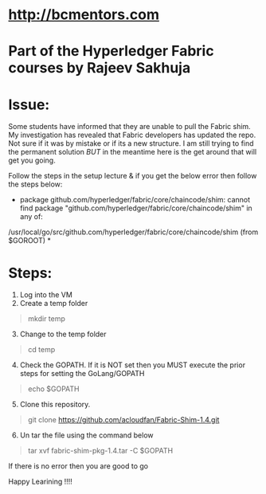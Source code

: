 # http://bcmentors.com
# Part of the Hyperledger Fabric courses by Rajeev Sakhuja


# Issue:
Some students have informed that they are unable to pull the Fabric shim. My investigation has revealed that Fabric developers has updated the repo. Not sure if it was by mistake or if its a new structure. I am still trying to find the permanent solution *BUT* in the meantime here is the get around that will get you going.

Follow the steps in the setup lecture & if you get the below error then follow the steps below:

* package github.com/hyperledger/fabric/core/chaincode/shim: cannot find package "github.com/hyperledger/fabric/core/chaincode/shim" in any of:

/usr/local/go/src/github.com/hyperledger/fabric/core/chaincode/shim (from $GOROOT) *

Steps:
======
1. Log into the VM
2. Create a temp folder 

>    mkdir temp

3. Change to the temp folder

>    cd temp

4. Check the GOPATH. If it is NOT set then you MUST execute the prior steps for setting the GoLang/GOPATH

>    echo $GOPATH

5. Clone this repository. 

>    git clone https://github.com/acloudfan/Fabric-Shim-1.4.git

6. Un tar the file using the command below

>    tar xvf fabric-shim-pkg-1.4.tar -C $GOPATH

If there is no error then you are good to go

Happy Learining !!!!


